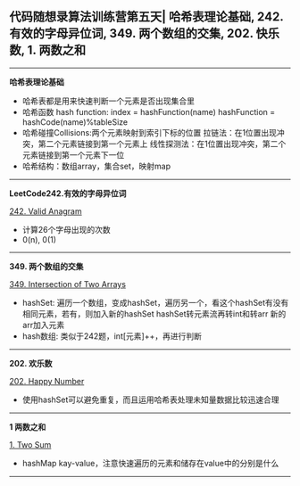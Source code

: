 ## **代码随想录算法训练营第五天| 哈希表理论基础, 242.有效的字母异位词, 349. 两个数组的交集, 202. 快乐数, 1. 两数之和**
<hr/>

**哈希表理论基础**

- 哈希表都是用来快速判断一个元素是否出现集合里
- 哈希函数 hash function: 
    index = hashFunction(name)
    hashFunction  = hashCode(name)%tableSize
- 哈希碰撞Collisions:两个元素映射到索引下标的位置
    拉链法：在1位置出现冲突，第二个元素链接到第一个元素上
    线性探测法：在1位置出现冲突，第二个元素链接到第一个元素下一位
- 哈希结构：数组array，集合set，映射map

<hr/>

**LeetCode242.有效的字母异位词**

[242. Valid Anagram](https://leetcode.cn/problems/valid-anagram/)

- 计算26个字母出现的次数
- 0(n), 0(1)

<hr/>

**349. 两个数组的交集**

[349. Intersection of Two Arrays](https://leetcode.cn/problems/intersection-of-two-arrays/description/)

- hashSet: 遍历一个数组，变成hashSet，遍历另一个，看这个hashSet有没有相同元素，若有，则加入新的hashSet
    hashSet转元素流再转int和转arr
    新的arr加入元素
- hash数组: 类似于242题，int[元素]++，再进行判断

<hr/>

**202. 欢乐数**

[202. Happy Number](https://leetcode.cn/problems/happy-number/description/)

- 使用hashSet可以避免重复，而且运用哈希表处理未知量数据比较迅速合理

<hr/>

**1 两数之和**

[1. Two Sum](https://leetcode.cn/problems/two-sum/description/)

- hashMap kay-value，注意快速遍历的元素和储存在value中的分别是什么

<hr/>

